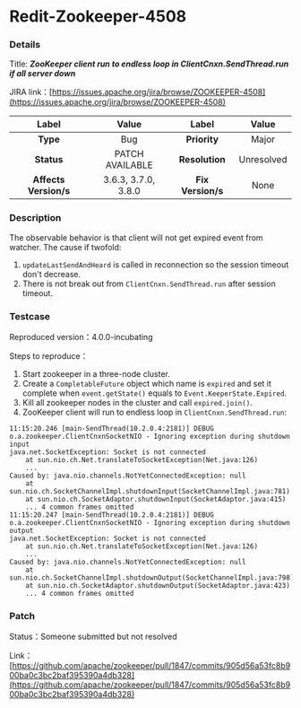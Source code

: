 # Redit-Zookeeper-4508

### Details

Title: ***ZooKeeper client run to endless loop in ClientCnxn.SendThread.run if all server down***

JIRA link：[https://issues.apache.org/jira/browse/ZOOKEEPER-4508](https://issues.apache.org/jira/browse/ZOOKEEPER-4508)

|         Label         |        Value        |      Label      |    Value    |
|:---------------------:|:-------------------:|:---------------:|:-----------:|
|       **Type**        |         Bug         |  **Priority**   |    Major    |
|      **Status**       |   PATCH AVAILABLE   | **Resolution**  | Unresolved  |
| **Affects Version/s** | 3.6.3, 3.7.0, 3.8.0 | **Fix Version/s** |   None    |

### Description

The observable behavior is that client will not get expired event from watcher. The cause if twofold:
1. `updateLastSendAndHeard` is called in reconnection so the session timeout don't decrease.
2. There is not break out from `ClientCnxn.SendThread.run` after session timeout.

### Testcase

Reproduced version：4.0.0-incubating

Steps to reproduce：
1. Start zookeeper in a three-node cluster. 
2. Create a `CompletableFuture` object which name is `expired` and set it complete when `event.getState()` equals to `Event.KeeperState.Expired`.
3. Kill all zookeeper nodes in the cluster and call `expired.join()`.
4. ZooKeeper client will run to endless loop in `ClientCnxn.SendThread.run`:
```
11:15:20.246 [main-SendThread(10.2.0.4:2181)] DEBUG o.a.zookeeper.ClientCnxnSocketNIO - Ignoring exception during shutdown input
java.net.SocketException: Socket is not connected
	at sun.nio.ch.Net.translateToSocketException(Net.java:126)
	...
Caused by: java.nio.channels.NotYetConnectedException: null
	at sun.nio.ch.SocketChannelImpl.shutdownInput(SocketChannelImpl.java:781)
	at sun.nio.ch.SocketAdaptor.shutdownInput(SocketAdaptor.java:415)
	... 4 common frames omitted
11:15:20.247 [main-SendThread(10.2.0.4:2181)] DEBUG o.a.zookeeper.ClientCnxnSocketNIO - Ignoring exception during shutdown output
java.net.SocketException: Socket is not connected
	at sun.nio.ch.Net.translateToSocketException(Net.java:126)
	...
Caused by: java.nio.channels.NotYetConnectedException: null
	at sun.nio.ch.SocketChannelImpl.shutdownOutput(SocketChannelImpl.java:798)
	at sun.nio.ch.SocketAdaptor.shutdownOutput(SocketAdaptor.java:423)
	... 4 common frames omitted
```

### Patch 

Status：Someone submitted but not resolved

Link：[https://github.com/apache/zookeeper/pull/1847/commits/905d56a53fc8b900ba0c3bc2baf395390a4db328](https://github.com/apache/zookeeper/pull/1847/commits/905d56a53fc8b900ba0c3bc2baf395390a4db328)


